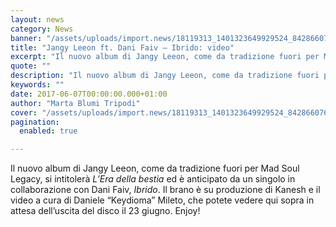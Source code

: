 ```yaml
---
layout: news
category: News
banner: "/assets/uploads/import.news/18119313_1401323649929524_8428660763408552346_n-1.jpg"
title: "Jangy Leeon ft. Dani Faiv – Ibrido: video"
excerpt: "Il nuovo album di Jangy Leeon, come da tradizione fuori per Mad Soul Legacy, si intitolerà L’Era della bestia ed è anticipato da un singolo in collaborazione con Dani Faiv, Ibrido. Il brano è su produzione di Kanesh e il video a cura di Daniele “Keydioma” Mileto, che potete vedere qui sopra in attesa dell’uscita del [&hellip"
quote: ""
description: "Il nuovo album di Jangy Leeon, come da tradizione fuori per Mad Soul Legacy, si intitolerà L’Era della bestia ed è anticipato da un singolo in collaborazione con Dani Faiv, Ibrido. Il brano è su produzione di Kanesh e il video a cura di Daniele “Keydioma” Mileto, che potete vedere qui sopra in attesa dell’uscita del [&hellip"
keywords: ""
date: 2017-06-07T00:00:00.000+01:00
author: "Marta Blumi Tripodi"
cover: "/assets/uploads/import.news/18119313_1401323649929524_8428660763408552346_n-1.jpg"
pagination:
  enabled: true

---
```


Il nuovo album di Jangy Leeon, come da tradizione fuori per Mad Soul Legacy, si intitolerà _L’Era della bestia_ ed è anticipato da un singolo in collaborazione con Dani Faiv, _Ibrido_. Il brano è su produzione di Kanesh e il video a cura di Daniele “Keydioma” Mileto, che potete vedere qui sopra in attesa dell’uscita del disco il 23 giugno. Enjoy!